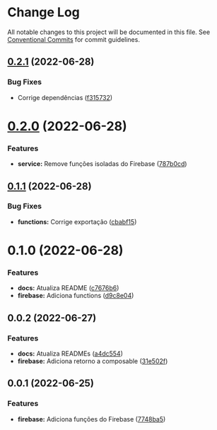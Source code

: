 # Change Log

All notable changes to this project will be documented in this file.
See [Conventional Commits](https://conventionalcommits.org) for commit guidelines.

## [0.2.1](https://github.com/igorjacauna/vue-lib-services/compare/@igorjacauna/vue-lib-firebase@0.2.0...@igorjacauna/vue-lib-firebase@0.2.1) (2022-06-28)


### Bug Fixes

* Corrige dependências ([f315732](https://github.com/igorjacauna/vue-lib-services/commit/f31573214db18cbcad921af34e16bf50aa20b2f2))





# [0.2.0](https://github.com/igorjacauna/vue-lib-services/compare/@igorjacauna/vue-lib-firebase@0.1.1...@igorjacauna/vue-lib-firebase@0.2.0) (2022-06-28)


### Features

* **service:** Remove funções isoladas do Firebase ([787b0cd](https://github.com/igorjacauna/vue-lib-services/commit/787b0cddcae30441a18cf3c05905669630f61400))





## [0.1.1](https://github.com/igorjacauna/vue-lib-services/compare/@igorjacauna/lib-services@0.1.0...@igorjacauna/lib-services@0.1.1) (2022-06-28)


### Bug Fixes

* **functions:** Corrige exportação ([cbabf15](https://github.com/igorjacauna/vue-lib-services/commit/cbabf15212c0367037804593d24550d8f80109a4))





# 0.1.0 (2022-06-28)


### Features

* **docs:** Atualiza README ([c7676b6](https://github.com/igorjacauna/vue-lib-services/commit/c7676b643a8190deedc951b00b0540f5fc053809))
* **firebase:** Adiciona functions ([d9c8e04](https://github.com/igorjacauna/vue-lib-services/commit/d9c8e04fe80b7f3975e51b8b83b172c802d53433))



## 0.0.2 (2022-06-27)


### Features

* **docs:** Atualiza READMEs ([a4dc554](https://github.com/igorjacauna/vue-lib-services/commit/a4dc554fb95801d8e3be72556cb1c7110247ac61))
* **firebase:** Adiciona retorno a composable ([31e502f](https://github.com/igorjacauna/vue-lib-services/commit/31e502ffb53a389b21064ea79ff792b92abccc53))



## 0.0.1 (2022-06-25)


### Features

* **firebase:** Adiciona funções do Firebase ([7748ba5](https://github.com/igorjacauna/vue-lib-services/commit/7748ba586b55f11913181c135dbd9883ded8dc53))
